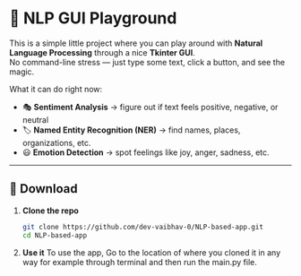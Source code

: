 # 🧠 NLP GUI Playground  

This is a simple little project where you can play around with **Natural Language Processing** through a nice **Tkinter GUI**.  
No command-line stress — just type some text, click a button, and see the magic.  

What it can do right now:  
- 🎭 **Sentiment Analysis** → figure out if text feels positive, negative, or neutral  
- 🏷️ **Named Entity Recognition (NER)** → find names, places, organizations, etc.  
- 😃 **Emotion Detection** → spot feelings like joy, anger, sadness, etc.  

---

## 🚀 Download

1. **Clone the repo**  
   ```bash
   git clone https://github.com/dev-vaibhav-0/NLP-based-app.git
   cd NLP-based-app
2. **Use it**
   To use the app, Go to the location of where you cloned it in any way for example through terminal and then run the main.py file.
